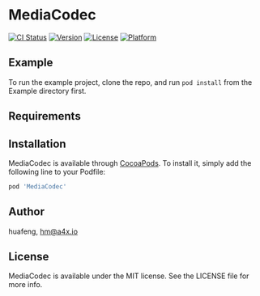 # MediaCodec

[![CI Status](https://img.shields.io/travis/huafeng/MediaCodec.svg?style=flat)](https://travis-ci.org/huafeng/MediaCodec)
[![Version](https://img.shields.io/cocoapods/v/MediaCodec.svg?style=flat)](https://cocoapods.org/pods/MediaCodec)
[![License](https://img.shields.io/cocoapods/l/MediaCodec.svg?style=flat)](https://cocoapods.org/pods/MediaCodec)
[![Platform](https://img.shields.io/cocoapods/p/MediaCodec.svg?style=flat)](https://cocoapods.org/pods/MediaCodec)

## Example

To run the example project, clone the repo, and run `pod install` from the Example directory first.

## Requirements

## Installation

MediaCodec is available through [CocoaPods](https://cocoapods.org). To install
it, simply add the following line to your Podfile:

```ruby
pod 'MediaCodec'
```

## Author

huafeng, hm@a4x.io

## License

MediaCodec is available under the MIT license. See the LICENSE file for more info.

